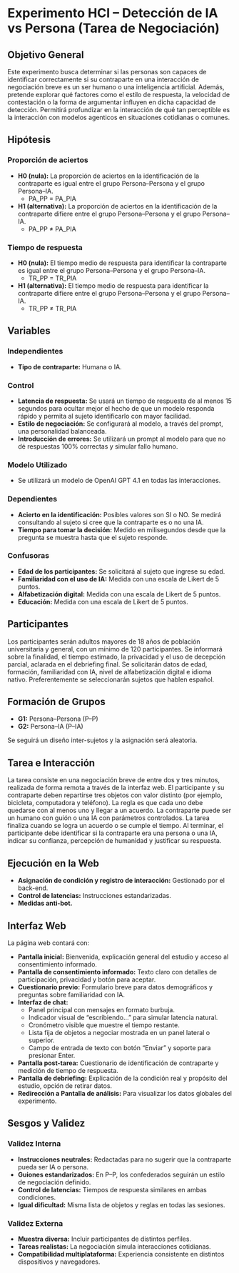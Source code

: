 # Experimento HCI – Detección de IA vs Persona (Tarea de Negociación)

## Objetivo General
Este experimento busca determinar si las personas son capaces de identificar correctamente si su contraparte en una interacción de negociación breve es un ser humano o una inteligencia artificial. Además, pretende explorar qué factores como el estilo de respuesta, la velocidad de contestación o la forma de argumentar influyen en dicha capacidad de detección. Permitirá profundizar en la interacción de qué tan perceptible es la interacción con modelos agenticos en situaciones cotidianas o comunes.

## Hipótesis
### Proporción de aciertos
- **H0 (nula):** La proporción de aciertos en la identificación de la contraparte es igual entre el grupo Persona–Persona y el grupo Persona–IA. 
  - PA_PP = PA_PIA
- **H1 (alternativa):** La proporción de aciertos en la identificación de la contraparte difiere entre el grupo Persona–Persona y el grupo Persona–IA.
  - PA_PP ≠ PA_PIA

### Tiempo de respuesta
- **H0 (nula):** El tiempo medio de respuesta para identificar la contraparte es igual entre el grupo Persona–Persona y el grupo Persona–IA.
  - TR_PP = TR_PIA
- **H1 (alternativa):** El tiempo medio de respuesta para identificar la contraparte difiere entre el grupo Persona–Persona y el grupo Persona–IA.
  - TR_PP ≠ TR_PIA

## Variables
### Independientes
- **Tipo de contraparte:** Humana o IA.

### Control
- **Latencia de respuesta:** Se usará un tiempo de respuesta de al menos 15 segundos para ocultar mejor el hecho de que un modelo responda rápido y permita al sujeto identificarlo con mayor facilidad.
- **Estilo de negociación:** Se configurará al modelo, a través del prompt, una personalidad balanceada.
- **Introducción de errores:** Se utilizará un prompt al modelo para que no dé respuestas 100% correctas y simular fallo humano.

### Modelo Utilizado
- Se utilizará un modelo de OpenAI GPT 4.1 en todas las interacciones.

### Dependientes
- **Acierto en la identificación:** Posibles valores son SI o NO. Se medirá consultando al sujeto si cree que la contraparte es o no una IA.
- **Tiempo para tomar la decisión:** Medido en milisegundos desde que la pregunta se muestra hasta que el sujeto responde.

### Confusoras
- **Edad de los participantes:** Se solicitará al sujeto que ingrese su edad.
- **Familiaridad con el uso de IA:** Medida con una escala de Likert de 5 puntos.
- **Alfabetización digital:** Medida con una escala de Likert de 5 puntos.
- **Educación:** Medida con una escala de Likert de 5 puntos.

## Participantes
Los participantes serán adultos mayores de 18 años de población universitaria y general, con un mínimo de 120 participantes. Se informará sobre la finalidad, el tiempo estimado, la privacidad y el uso de decepción parcial, aclarada en el debriefing final. Se solicitarán datos de edad, formación, familiaridad con IA, nivel de alfabetización digital e idioma nativo. Preferentemente se seleccionarán sujetos que hablen español.

## Formación de Grupos
- **G1:** Persona–Persona (P–P)
- **G2:** Persona–IA (P–IA)

Se seguirá un diseño inter-sujetos y la asignación será aleatoria.

## Tarea e Interacción
La tarea consiste en una negociación breve de entre dos y tres minutos, realizada de forma remota a través de la interfaz web. El participante y su contraparte deben repartirse tres objetos con valor distinto (por ejemplo, bicicleta, computadora y teléfono). La regla es que cada uno debe quedarse con al menos uno y llegar a un acuerdo. La contraparte puede ser un humano con guión o una IA con parámetros controlados. La tarea finaliza cuando se logra un acuerdo o se cumple el tiempo. Al terminar, el participante debe identificar si la contraparte era una persona o una IA, indicar su confianza, percepción de humanidad y justificar su respuesta.

## Ejecución en la Web
- **Asignación de condición y registro de interacción:** Gestionado por el back-end.
- **Control de latencias:** Instrucciones estandarizadas.
- **Medidas anti-bot.**

## Interfaz Web
La página web contará con:
- **Pantalla inicial:** Bienvenida, explicación general del estudio y acceso al consentimiento informado.
- **Pantalla de consentimiento informado:** Texto claro con detalles de participación, privacidad y botón para aceptar.
- **Cuestionario previo:** Formulario breve para datos demográficos y preguntas sobre familiaridad con IA.
- **Interfaz de chat:**
  - Panel principal con mensajes en formato burbuja.
  - Indicador visual de “escribiendo…” para simular latencia natural.
  - Cronómetro visible que muestre el tiempo restante.
  - Lista fija de objetos a negociar mostrada en un panel lateral o superior.
  - Campo de entrada de texto con botón “Enviar” y soporte para presionar Enter.
- **Pantalla post-tarea:** Cuestionario de identificación de contraparte y medición de tiempo de respuesta.
- **Pantalla de debriefing:** Explicación de la condición real y propósito del estudio, opción de retirar datos.
- **Redirección a Pantalla de análisis:** Para visualizar los datos globales del experimento.

## Sesgos y Validez
### Validez Interna
- **Instrucciones neutrales:** Redactadas para no sugerir que la contraparte pueda ser IA o persona.
- **Guiones estandarizados:** En P–P, los confederados seguirán un estilo de negociación definido.
- **Control de latencias:** Tiempos de respuesta similares en ambas condiciones.
- **Igual dificultad:** Misma lista de objetos y reglas en todas las sesiones.

### Validez Externa
- **Muestra diversa:** Incluir participantes de distintos perfiles.
- **Tareas realistas:** La negociación simula interacciones cotidianas.
- **Compatibilidad multiplataforma:** Experiencia consistente en distintos dispositivos y navegadores.
